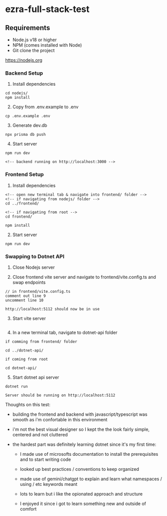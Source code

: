 # ezra-full-stack-test

## Requirements

- Node.js v18 or higher
- NPM (comes installed with Node)
- Git clone the project


https://nodejs.org

### Backend Setup

1. Install dependencies

```
cd nodejs/
npm install
```

2. Copy from .env.example to .env

```
cp .env.example .env
```

3. Generate dev.db

```
npx prisma db push
```

4. Start server

```
npm run dev

<!-- backend running on http://localhost:3000 -->
```

### Frontend Setup

1. Install dependencies

```
<!-- open new terminal tab & navigate into frontend/ folder -->
<!-- if navigating from nodejs/ folder -->
cd ../frontend/

<!-- if navigating from root -->
cd frontend/

npm install
```

2. Start server

```
npm run dev
```

### Swapping to Dotnet API

1. Close Nodejs server

2. Close frontend vite server and navigate to frontend/vite.config.ts and swap endpoints

```
// in frontend/vite.config.ts
comment out line 9
uncomment line 10

http://localhost:5112 should now be in use
```

3. Start vite server

```npm run dev

```

4. In a new terminal tab, navigate to dotnet-api folder

```
if comming from frontend/ folder

cd ../dotnet-api/

if coming from root

cd dotnet-api/
```

5. Start dotnet api server

```
dotnet run

Server should be running on http://localhost:5112
```

Thoughts on this test:

- building the frontend and backend with javascript/typescript was smooth as i'm confortable in this environment

- i'm not the best visual designer so I kept the the look fairly simple, centered and not cluttered

- the hardest part was definitely learning dotnet since it's my first time:

  - I made use of microsofts documentation to install the prerequisites and to start writing code
  - looked up best practices / conventions to keep organized
  - made use of gemini/chatgpt to explain and learn what namespaces / using / etc keywords meant

  - lots to learn but i like the opionated approach and structure
  - I enjoyed it since i got to learn something new and outside of comfort
